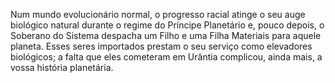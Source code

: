 ﻿Num mundo evolucionário normal, o progresso racial atinge o seu auge biológico natural durante o regime do Príncipe Planetário e, pouco depois, o Soberano do Sistema despacha um Filho e uma Filha Materiais para aquele planeta. Esses seres importados prestam o seu serviço como elevadores biológicos; a falta que eles cometeram em Urântia complicou, ainda mais, a vossa história planetária.